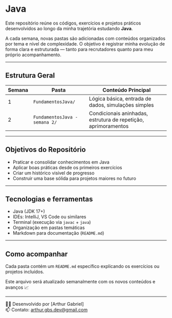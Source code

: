 # Java

Este repositório reúne os códigos, exercícios e projetos práticos desenvolvidos ao longo da minha trajetória estudando **Java**.

A cada semana, novas pastas são adicionadas com conteúdos organizados por tema e nível de complexidade. O objetivo é registrar minha evolução de forma clara e estruturada — tanto para recrutadores quanto para meu próprio acompanhamento.

---

##  Estrutura Geral

| Semana | Pasta                    | Conteúdo Principal                                       |
|--------|--------------------------|-----------------------------------------------------------|
| 1      | `FundamentosJava/`      | Lógica básica, entrada de dados, simulações simples            |
| 2      | `FundamentosJava - semana 2/`      | Condicionais aninhadas, estrutura de repetição, aprimoramentos |

---

##  Objetivos do Repositório

- Praticar e consolidar conhecimentos em Java
- Aplicar boas práticas desde os primeiros exercícios
- Criar um histórico visível de progresso
- Construir uma base sólida para projetos maiores no futuro

---

##  Tecnologias e ferramentas

- Java (JDK 17+)
- IDEs: IntelliJ, VS Code ou similares
- Terminal (execução via `javac` + `java`)
- Organização em pastas temáticas
- Markdown para documentação (`README.md`)

---

##  Como acompanhar

Cada pasta contém um `README.md` específico explicando os exercícios ou projetos incluídos.

Este arquivo será atualizado semanalmente com os novos conteúdos e avanços 📈

---

🧑‍💻 Desenvolvido por [Arthur Gabriel]  
📫 Contato: [arthur.gbs.dev@gmail.com](mailto:arthur.gbs.dev@gmail.com)

